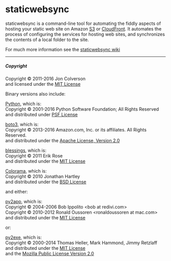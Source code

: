 # staticwebsync

staticwebsync is a command-line tool for automating the fiddly aspects of hosting your static web site on Amazon [S3](https://aws.amazon.com/s3/) or [CloudFront](https://aws.amazon.com/cloudfront/). It automates the process of configuring the services for hosting web sites, and synchronizes the contents of a local folder to the site.

For much more information see the [staticwebsync wiki](http://staticwebsync.jjc1138.net/)

***

##### Copyright

Copyright © 2011-2016 Jon Colverson  
and licensed under the [MIT License](https://opensource.org/licenses/MIT)

Binary versions also include:

[Python](https://www.python.org/), which is:  
Copyright © 2001-2016 Python Software Foundation; All Rights Reserved  
and distributed under [PSF License](http://docs.python.org/license.html)

[boto3](https://github.com/boto/boto3), which is:  
Copyright © 2013-2016 Amazon.com, Inc. or its affiliates. All Rights Reserved.  
and distributed under the [Apache License, Version 2.0](http://aws.amazon.com/apache2.0/)

[blessings](https://github.com/erikrose/blessings), which is:  
Copyright © 2011 Erik Rose  
and distributed under the [MIT License](https://opensource.org/licenses/MIT)

[Colorama](https://github.com/tartley/colorama), which is:  
Copyright © 2010 Jonathan Hartley  
and distributed under the [BSD License](https://github.com/tartley/colorama/blob/master/LICENSE.txt)

and either:

[py2app](https://pythonhosted.org/py2app/), which is:  
Copyright © 2004-2006 Bob Ippolito &lt;bob at redivi.com&gt;  
Copyright © 2010-2012 Ronald Oussoren &lt;ronaldoussoren at mac.com&gt;  
and distributed under the [MIT License](https://opensource.org/licenses/MIT)

or:

[py2exe](http://www.py2exe.org/), which is:  
Copyright © 2000-2014 Thomas Heller, Mark Hammond, Jimmy Retzlaff  
and distributed under the [MIT License](https://opensource.org/licenses/MIT)  
and the [Mozilla Public License Version 2.0](https://www.mozilla.org/en-US/MPL/2.0/)
